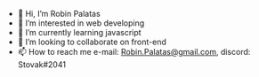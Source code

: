 - 👋 Hi, I’m Robin Palatas
- 👀 I’m interested in web developing
- 🌱 I’m currently learning javascript
- 💞️ I’m looking to collaborate on front-end 
- 📫 How to reach me e-mail: Robin.Palatas@gmail.com, discord: Stovak#2041

<!---
Stovakx/Stovakx is a ✨ special ✨ repository because its `README.md` (this file) appears on your GitHub profile.
You can click the Preview link to take a look at your changes.
--->
